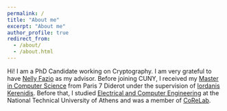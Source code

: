 ```yaml
---
permalink: /
title: "About me"
excerpt: "About me"
author_profile: true
redirect_from: 
  - /about/
  - /about.html
---
```


Hi! I am a PhD Candidate working on Cryptography. I am very grateful to have [Nelly Fazio](http://www-cs.ccny.cuny.edu/~fazio/)  as my advisor. Before joining CUNY, I received my [Master in Computer Science](https://wikimpri.dptinfo.ens-cachan.fr/doku.php) from Paris 7 Diderot under the supervision of [Iordanis Kerenidis](https://www.irif.fr/~jkeren/jkeren/Iordanis_Kerenidis.html). Before that, I studied [Electrical and Computer Engineering](https://www.ece.ntua.gr/en) at the National Technical University of Athens and was a member of [CoReLab](http://corelab.ntua.gr/).
